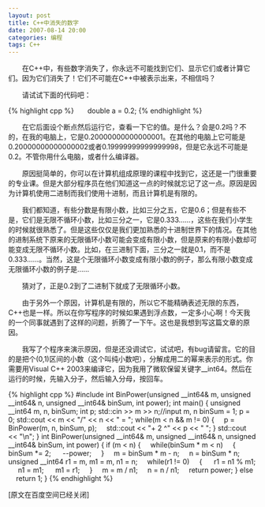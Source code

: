 ```yaml
---
layout: post
title: C++中消失的数字
date: 2007-08-14 20:00
categories: 编程
tags: C++
---
```



　　在C++中，有些数字消失了，你永远不可能找到它们、显示它们或者计算它们。因为它们消失了！它们不可能在C++中被表示出来，不相信吗？

　　请试试下面的代码吧：

<!-- more -->

{% highlight cpp %}
      double a = 0.2;
{% endhighlight %}

　　在它后面设个断点然后运行它，查看一下它的值。是什么？会是0.2吗？不的，在我的电脑上，它是0.20000000000000001。在其他的电脑上它可能是0.20000000000000002或者0.19999999999999998，但是它永远不可能是0.2。不管你用什么电脑，或者什么编译器。

　　原因挺简单的，你可以在计算机组成原理的课程中找到它，这还是一门很重要的专业课。但是大部分程序员在他们知道这一点的时候就忘记了这一点。原因是因为计算机使用二进制而我们使用十进制，而且计算机是有限的。

　　我们都知道，有些分数是有限小数，比如三分之五，它是0.6；但是有些不是，它们是无限不循环小数，比如三分之一，它是0.333……，这些在我们小学生的时候就很熟悉了。但是这些仅仅是我们更加熟悉的十进制世界下的情况。在其他的进制系统下原来的无限循环小数可能会变成有限小数，但是原来的有限小数却可能变成无限不循环小数。比如，在三进制下面，三分之一就是0.1，而不是0.333……。当然，这是个无限循环小数变成有限小数的例子，那么有限小数变成无限循环小数的例子是……

　　猜对了，正是0.2到了二进制下就成了无限循环小数。

　　由于另外一个原因，计算机是有限的，所以它不能精确表述无限的东西，C++也是一样。所以在你写程序的时候如果遇到浮点数，一定多小心啊！今天我的一个同事就遇到了这样的问题，折腾了一下午。这也是我想到写这篇文章的原因。

　　我写了个程序来演示原因，但是还没调试它，试试吧，有bug请留言。它的目的是把个(0,1)区间的小数（这个叫纯小数吧），分解成用二的幂来表示的形式。你需要用Visual C++ 2003来编译它，因为我用了微软保留关键字__int64。然后在运行的时候，先输入分子，然后输入分母，按回车。

{% highlight cpp %}
#include <iostream>
int BinPower(unsigned __int64& m, unsigned __int64& n, unsigned __int64& binSum, int power);
int main()
{
unsigned __int64 m, n, binSum;
int p;
std::cin >> m >> n;//input m, n
binSum = 1;
p = 0;
std::cout << m << "/" << n << " = ";
while(m < n && m != 0)
{
    p = BinPower(m, n, binSum, p);
    std::cout << "+ 2 ^" << p << " ";
}
std::cout << "\n";
}
int BinPower(unsigned __int64& m, unsigned __int64& n, unsigned __int64& binSum, int power)
{
if (m < n)
{
    while(binSum * m < n)
    {
     binSum *= 2;
     --power;
    }
    m = binSum * m - n;
    n = binSum * n;
    unsigned __int64 r1 = m, m1 = m, n1 = n;
    while(r1 != 0)
    {
     r1 = n1 % m1;
     n1 = m1; 
     m1 = r1;
    }
    m = m / n1;
    n = n / n1;
    return power;
}
else
    return 1;
}
{% endhighlight %}

[原文在百度空间已经关闭]

